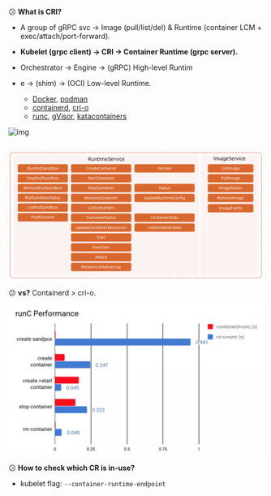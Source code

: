 :confused: **What is CRI?**

- A group of gRPC svc → Image (pull/list/del) & Runtime (container LCM + exec/attach/port-forward).

- **Kubelet (grpc client) → CRI → Container Runtime (grpc server).**

- Orchestrator → Engine → (gRPC) High-level Runtim

- e → (shim) → (OCI) Low-level Runtime.

  - [Docker](https://www.docker.com/), [podman](https://podman.io/)
  - [containerd](https://containerd.io/), [cri-o](https://cri-o.io/)
  - [runc](https://github.com/opencontainers/runc), [gVisor](https://gvisor.dev/), [katacontainers](https://katacontainers.io/)

  

![img](https://miro.medium.com/v2/resize:fit:1050/1*_x0ujgxNUyzBIco_J6O-mw.png)



​	![image-20240617211402681](Overivew.assets/image-20240617211402681.png)



:confused: **vs?** Containerd > cri-o.



![image-20240617211645243](Overivew.assets/image-20240617211645243.png)



:confused: **How to check which CR is in-use?**

- kubelet flag: `--container-runtime-endpoint`